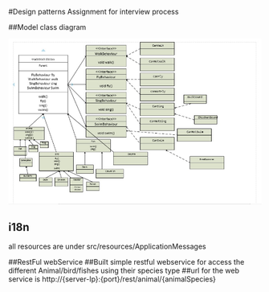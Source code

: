 #Design patterns 
   Assignment for interview process
   
##Model class diagram

   ![Class Diagram](class-diagram.jpg)
   

## i18n
 all resources are under src/resources/ApplicationMessages  

##RestFul webService
##Built simple restful webservice for access the different Animal/bird/fishes using their species type
##url for the web service is 
   http://{server-Ip}:{port}/rest/animal/{animalSpecies}